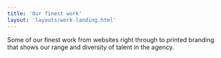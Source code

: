 ```yaml
---
title: 'Our finest work'
layout: 'layouts/work-landing.html'
---
```

Some of our finest work from websites right through to printed
branding that shows our range and diversity of talent in the agency.